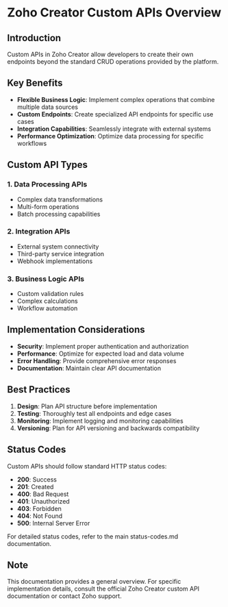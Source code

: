 # Zoho Creator Custom APIs Overview

## Introduction

Custom APIs in Zoho Creator allow developers to create their own endpoints beyond the standard CRUD operations provided by the platform.

## Key Benefits

- **Flexible Business Logic**: Implement complex operations that combine multiple data sources
- **Custom Endpoints**: Create specialized API endpoints for specific use cases
- **Integration Capabilities**: Seamlessly integrate with external systems
- **Performance Optimization**: Optimize data processing for specific workflows

## Custom API Types

### 1. Data Processing APIs
- Complex data transformations
- Multi-form operations
- Batch processing capabilities

### 2. Integration APIs
- External system connectivity
- Third-party service integration
- Webhook implementations

### 3. Business Logic APIs
- Custom validation rules
- Complex calculations
- Workflow automation

## Implementation Considerations

- **Security**: Implement proper authentication and authorization
- **Performance**: Optimize for expected load and data volume
- **Error Handling**: Provide comprehensive error responses
- **Documentation**: Maintain clear API documentation

## Best Practices

1. **Design**: Plan API structure before implementation
2. **Testing**: Thoroughly test all endpoints and edge cases
3. **Monitoring**: Implement logging and monitoring capabilities
4. **Versioning**: Plan for API versioning and backwards compatibility

## Status Codes

Custom APIs should follow standard HTTP status codes:
- **200**: Success
- **201**: Created
- **400**: Bad Request
- **401**: Unauthorized
- **403**: Forbidden
- **404**: Not Found
- **500**: Internal Server Error

For detailed status codes, refer to the main status-codes.md documentation.

## Note

This documentation provides a general overview. For specific implementation details, consult the official Zoho Creator custom API documentation or contact Zoho support.